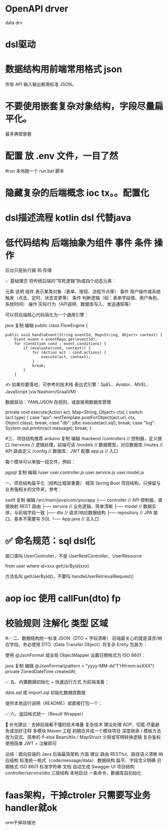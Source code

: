 

# OpenAPI  drver
data drv

# dsl驱动


# 数据结构用前端常用格式 json
所有 API 输入输出都用标准 JSON。

# 不要使用嵌套复杂对象结构，字段尽量扁平化。
最多俩曾嵌套

# 配置	放 .env 文件，一目了然

#run   本地跑一个 run.bat 脚本

# 隐藏复杂的后端概念 ioc tx。。配置化

# dsl描述流程  kotlin dsl 代替java

# 低代码结构 后端抽象为组件 事件 条件 操作
后台只是执行器 和 存储

✅ 基础理念
将传统后端的“写死逻辑”拆成四个动态元素：

元素	说明
组件	表示某类对象（表单、按钮、流程节点等）
事件	用户操作或系统触发（点击、定时、状态变更等）
条件	判断逻辑（如：表单字段值、用户角色、系统时间）
操作	实际行为（API调用、数据库写入、发送通知等）

可以将后端核心代码简化为一个通用引擎：

java
复制
编辑
public class FlowEngine {

    public void handleEvent(String eventId, Map<String, Object> context) {
        Event event = eventRepo.get(eventId);
        for (Condition cond : event.conditions) {
            if (evaluate(cond, context)) {
                for (Action act : cond.actions) {
                    execute(act, context);
                }
                break;
            }
        }

✍️ 如果你要落地，可参考的技术栈
表达式引擎：SpEL、Aviator、MVEL、JavaScript (via Nashorn/GraalVM)

数据驱动：YAML/JSON 存规则，或直接用数据库管理


private void execute(Action act, Map<String, Object> ctx) {
switch (act.type) {
case "api": restTemplate.postForObject(act.url, ctx, Object.class); break;
case "db": jdbc.execute(act.sql); break;
case "log": System.out.println(act.message); break;
}

#三、项目结构推荐
arduino
复制
编辑
/backend
/controllers    // 控制器，定义接口
/services       // 逻辑处理，前端可读
/models         // 数据模型，对应数据库
/routes         // API 路由定义
/config         // 数据库、JWT 配置
app.js          // 入口




每个模块可以单独一组文件，例如：

pgsql
复制
编辑
/user
user.controller.js
user.service.js
user.model.js


一、项目结构扁平化（结构比框架重要）
精简 Spring Boot 项目结构，只保留与业务强相关的文件夹，参考：

swift
复制
编辑
/src/main/java/com/yourapp
├── controller     // API 控制器，直接映射 REST 路由
├── service        // 业务逻辑，简单清晰
├── model          // 数据实体，与前端字段一致
├── dto            // 请求/响应数据结构
├── repository     // JPA 接口，基本不需要写 SQL
└── App.java       // 主入口


# ✅ 命名规范：sql dsl化
接口类叫 UserController，不是 UserRestController、UserResource

from user where id=xxx
getUsrByid(xxx)


方法名叫 getUserById()，不要叫 handleUserRetrievalRequest()
# aop ioc 使用 callFun(dto)    fp 

# 校验规则 注解化  类型 区域 

#✅ 二、数据结构统一标准 JSON（DTO + 字段清晰）
前端最关心的就是请求/响应字段。务必使用 DTO（Data Transfer Object）将复杂 Entity 包装为：


使用 @JsonFormat 或全局 ObjectMapper 设置日期格式为 ISO 8601：

java
复制
编辑
@JsonFormat(pattern = "yyyy-MM-dd'T'HH:mm:ssXXX")
private ZonedDateTime createdAt;




✅ 五、内置数据初始化 + 快速运行方式
为前端准备：

data.sql 或 import.sql 初始化数据库数据

提供本地运行说明（README）或直接打包一个：



✅ 六、返回格式统一（Result Wrapper）




🎯 补充建议：去掉前端看不懂的技术堆叠
复杂技术	建议处理
AOP、切面	尽量避免或加好注释
多模块 Maven 工程	初期合并成一个模块项目
深度继承 / 模板方法	改为显式、简单的 if-else
BeanUtils / MapStruct	少用或写明转换逻辑
复杂鉴权	使用简单 JWT + 注解即可




总结：面向前端的 Java 后端最简架构
方面	建议
路由	RESTful、路径语义清晰
响应结构	标准统一格式（code/message/data）
数据结构	扁平、字段含义明确
日期格式	ISO 8601 标准字符串
文档	自动生成 Swagger UI
项目结构	controller/service/dto 三层结构
本地启动	一条命令，数据库自初始化

# faas架构，干掉ctroler  只需要写业务handler就ok

orm干掉存储池

